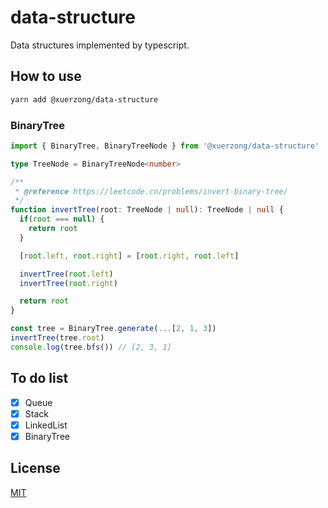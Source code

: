 # data-structure

Data structures implemented by typescript.

## How to use

```bash
yarn add @xuerzong/data-structure
```

### BinaryTree

```typescript
import { BinaryTree, BinaryTreeNode } from '@xuerzong/data-structure'

type TreeNode = BinaryTreeNode<number>

/**
 * @reference https://leetcode.cn/problems/invert-binary-tree/ 
 */
function invertTree(root: TreeNode | null): TreeNode | null {
  if(root === null) {
    return root
  }

  [root.left, root.right] = [root.right, root.left]

  invertTree(root.left)
  invertTree(root.right)

  return root
}

const tree = BinaryTree.generate(...[2, 1, 3])
invertTree(tree.root)
console.log(tree.bfs()) // [2, 3, 1]
```

## To do list

- [x] Queue
- [x] Stack
- [x] LinkedList
- [x] BinaryTree

## License

[MIT](./LICENSE)

